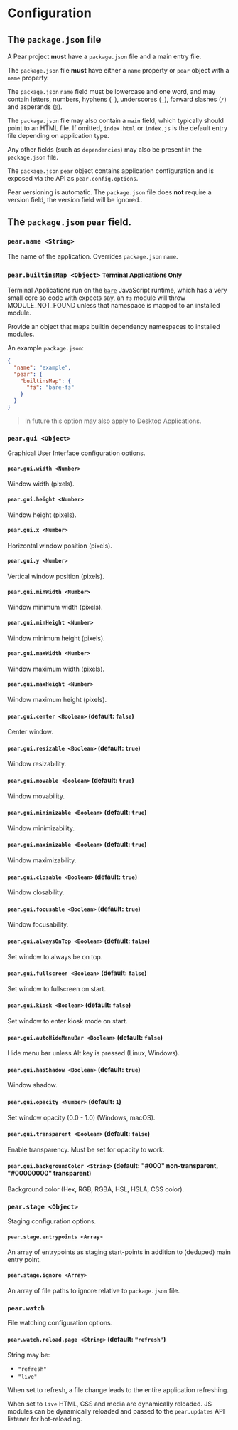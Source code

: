 # Configuration

## The `package.json` file

A Pear project **must** have a `package.json` file and a main entry file.

The `package.json` file **must** have either a `name` property or `pear` object with a `name` property.

The `package.json` `name` field must be lowercase and one word, and may contain letters, numbers, hyphens (`-`), underscores (`_`), forward slashes (`/`) and asperands (`@`).

The `package.json` file may also contain a `main` field, which typically should point to an HTML file. If omitted, `index.html` or `index.js` is the default entry file depending on application type.

Any other fields (such as `dependencies`) may also be present in the `package.json` file.

The `package.json` `pear` object contains application configuration and is exposed via the API as `pear.config.options`.

Pear versioning is automatic. The `package.json` file does **not** require a version field, the version field will be ignored..

## The `package.json` `pear` field.

### `pear.name <String>`

The name of the application. Overrides `package.json` `name`.

### `pear.builtinsMap <Object>` <small>Terminal Applications Only</small>

Terminal Applications run on the [`bare`](https://github.com/holepunchto/bare) JavaScript runtime,
which has a very small core so code with expects say, an `fs` module will throw MODULE_NOT_FOUND
unless that namespace is mapped to an installed module.

Provide an object that maps builtin dependency namespaces to installed modules.

An example `package.json`:

```json
{
  "name": "example",
  "pear": {
    "builtinsMap": {
      "fs": "bare-fs"
    }
  }
}
```

> In future this option may also apply to Desktop Applications.

### `pear.gui <Object>`

Graphical User Interface configuration options.

#### `pear.gui.width <Number>`

Window width (pixels).

#### `pear.gui.height <Number>`

Window height (pixels).

#### `pear.gui.x <Number>`

Horizontal window position (pixels).

#### `pear.gui.y <Number>`

Vertical window position (pixels).

#### `pear.gui.minWidth <Number>`

Window minimum width (pixels).

#### `pear.gui.minHeight <Number>`

Window minimum height (pixels).

#### `pear.gui.maxWidth <Number>`

Window maximum width (pixels).

#### `pear.gui.maxHeight <Number>`

Window maximum height (pixels).

#### `pear.gui.center <Boolean>` (default: `false`)

Center window.

#### `pear.gui.resizable <Boolean>` (default: `true`)

Window resizability.

#### `pear.gui.movable <Boolean>` (default: `true`)

Window movability.

#### `pear.gui.minimizable <Boolean>` (default: `true`)

Window minimizability.

#### `pear.gui.maximizable <Boolean>` (default: `true`)

Window maximizability.

#### `pear.gui.closable <Boolean>` (default: `true`)

Window closability.

#### `pear.gui.focusable <Boolean>` (default: `true`)

Window focusability.

#### `pear.gui.alwaysOnTop <Boolean>` (default: `false`)

Set window to always be on top.

#### `pear.gui.fullscreen <Boolean>` (default: `false`)

Set window to fullscreen on start.

#### `pear.gui.kiosk <Boolean>` (default: `false`)

Set window to enter kiosk mode on start.

#### `pear.gui.autoHideMenuBar <Boolean>` (default: `false`)

Hide menu bar unless Alt key is pressed (Linux, Windows).

#### `pear.gui.hasShadow <Boolean>` (default: `true`)

Window shadow.

#### `pear.gui.opacity <Number>` (default: `1`)

Set window opacity (0.0 - 1.0) (Windows, macOS).

#### `pear.gui.transparent <Boolean>` (default: `false`)

Enable transparency. Must be set for opacity to work.

#### `pear.gui.backgroundColor <String>` (default: "#000" non-transparent, "#00000000" transparent)

Background color (Hex, RGB, RGBA, HSL, HSLA, CSS color).

### `pear.stage <Object>`

Staging configuration options.

#### `pear.stage.entrypoints <Array>`

An array of entrypoints as staging start-points in addition to (deduped) main entry point.

#### `pear.stage.ignore <Array>`

An array of file paths to ignore relative to `package.json` file.

### `pear.watch`

File watching configuration options.

#### `pear.watch.reload.page <String>` (default: `"refresh"`)

String may be:

* `"refresh"`
* `"live"`

When set to refresh, a file change leads to the entire application refreshing.

When set to `live` HTML, CSS and media are dynamically reloaded. JS modules can be dynamically
reloaded and passed to the `pear.updates` API listener for hot-reloading.

